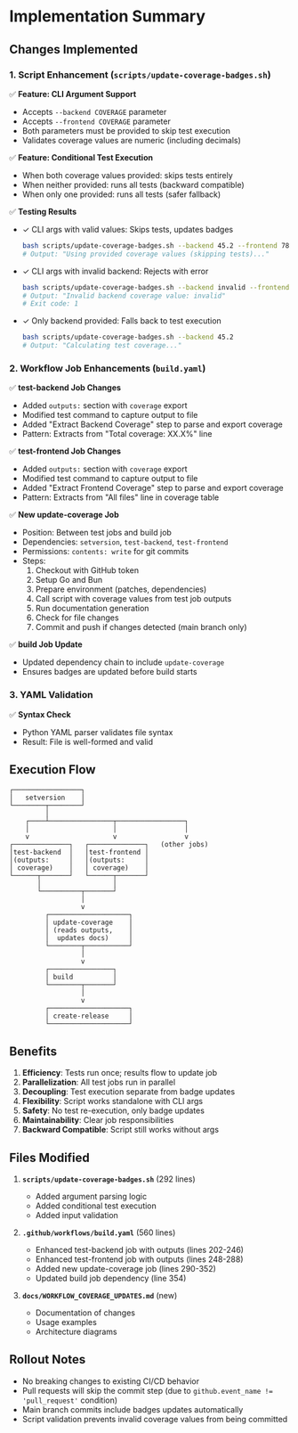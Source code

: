 # Implementation Summary

## Changes Implemented

### 1. Script Enhancement (`scripts/update-coverage-badges.sh`)

✅ **Feature: CLI Argument Support**
- Accepts `--backend COVERAGE` parameter
- Accepts `--frontend COVERAGE` parameter
- Both parameters must be provided to skip test execution
- Validates coverage values are numeric (including decimals)

✅ **Feature: Conditional Test Execution**
- When both coverage values provided: skips tests entirely
- When neither provided: runs all tests (backward compatible)
- When only one provided: runs all tests (safer fallback)

✅ **Testing Results**
- ✓ CLI args with valid values: Skips tests, updates badges
  ```bash
  bash scripts/update-coverage-badges.sh --backend 45.2 --frontend 78.5
  # Output: "Using provided coverage values (skipping tests)..."
  ```

- ✓ CLI args with invalid backend: Rejects with error
  ```bash
  bash scripts/update-coverage-badges.sh --backend invalid --frontend 78.5
  # Output: "Invalid backend coverage value: invalid"
  # Exit code: 1
  ```

- ✓ Only backend provided: Falls back to test execution
  ```bash
  bash scripts/update-coverage-badges.sh --backend 45.2
  # Output: "Calculating test coverage..."
  ```

### 2. Workflow Job Enhancements (`build.yaml`)

✅ **test-backend Job Changes**
- Added `outputs:` section with `coverage` export
- Modified test command to capture output to file
- Added "Extract Backend Coverage" step to parse and export coverage
- Pattern: Extracts from "Total coverage: XX.X%" line

✅ **test-frontend Job Changes**
- Added `outputs:` section with `coverage` export
- Modified test command to capture output to file
- Added "Extract Frontend Coverage" step to parse and export coverage
- Pattern: Extracts from "All files" line in coverage table

✅ **New update-coverage Job**
- Position: Between test jobs and build job
- Dependencies: `setversion`, `test-backend`, `test-frontend`
- Permissions: `contents: write` for git commits
- Steps:
  1. Checkout with GitHub token
  2. Setup Go and Bun
  3. Prepare environment (patches, dependencies)
  4. Call script with coverage values from test job outputs
  5. Run documentation generation
  6. Check for file changes
  7. Commit and push if changes detected (main branch only)

✅ **build Job Update**
- Updated dependency chain to include `update-coverage`
- Ensures badges are updated before build starts

### 3. YAML Validation

✅ **Syntax Check**
- Python YAML parser validates file syntax
- Result: File is well-formed and valid

## Execution Flow

```
┌─────────────────┐
│   setversion    │
└────────┬────────┘
         │
    ┌────┴────────────────┬─────────────────┐
    │                     │                 │
    v                     v                 v
┌──────────────┐   ┌──────────────┐   (other jobs)
│test-backend  │   │test-frontend │
│(outputs:     │   │(outputs:     │
│ coverage)    │   │ coverage)    │
└──────┬───────┘   └──────┬───────┘
       │                  │
       └──────────┬───────┘
                  │
                  v
         ┌────────────────────┐
         │ update-coverage    │
         │ (reads outputs,    │
         │  updates docs)     │
         └────────┬───────────┘
                  │
                  v
         ┌────────────────┐
         │ build          │
         └────────┬───────┘
                  │
                  v
         ┌────────────────────┐
         │ create-release     │
         └────────────────────┘
```

## Benefits

1. **Efficiency**: Tests run once; results flow to update job
2. **Parallelization**: All test jobs run in parallel
3. **Decoupling**: Test execution separate from badge updates
4. **Flexibility**: Script works standalone with CLI args
5. **Safety**: No test re-execution, only badge updates
6. **Maintainability**: Clear job responsibilities
7. **Backward Compatible**: Script still works without args

## Files Modified

1. **`scripts/update-coverage-badges.sh`** (292 lines)
   - Added argument parsing logic
   - Added conditional test execution
   - Added input validation

2. **`.github/workflows/build.yaml`** (560 lines)
   - Enhanced test-backend job with outputs (lines 202-246)
   - Enhanced test-frontend job with outputs (lines 248-288)
   - Added new update-coverage job (lines 290-352)
   - Updated build job dependency (line 354)

3. **`docs/WORKFLOW_COVERAGE_UPDATES.md`** (new)
   - Documentation of changes
   - Usage examples
   - Architecture diagrams

## Rollout Notes

- No breaking changes to existing CI/CD behavior
- Pull requests will skip the commit step (due to `github.event_name != 'pull_request'` condition)
- Main branch commits include badges updates automatically
- Script validation prevents invalid coverage values from being committed
